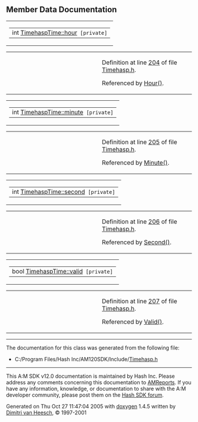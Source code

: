 ## Member Data Documentation

<span id="896c55cc5e46fab38ce9f51ebf7bfcd3" class="anchor"></span>

<table class="mdTable" data-cellpadding="2" data-cellspacing="0">
<colgroup>
<col style="width: 100%" />
</colgroup>
<tbody>
<tr>
<td class="mdRow"><table data-cellpadding="0" data-cellspacing="0" data-border="0">
<tbody>
<tr>
<td class="md" data-nowrap="" data-valign="top">int <a href="classTimehaspTime.md#896c55cc5e46fab38ce9f51ebf7bfcd3" class="el">TimehaspTime::hour</a><code> [private]</code></td>
</tr>
</tbody>
</table></td>
</tr>
</tbody>
</table>

<table data-cellspacing="5" data-cellpadding="0" data-border="0">
<colgroup>
<col style="width: 50%" />
<col style="width: 50%" />
</colgroup>
<tbody>
<tr>
<td> </td>
<td><p>Definition at line <a href="Timehasp_8h-source.md#l00204" class="el">204</a> of file <a href="Timehasp_8h-source.md" class="el">Timehasp.h</a>.</p>
<p>Referenced by <a href="Timehasp_8h-source.md#l00196" class="el">Hour()</a>.</p></td>
</tr>
</tbody>
</table>

<span id="0a7d55be9d12a369a6a8da0fb517fba4" class="anchor"></span>

<table class="mdTable" data-cellpadding="2" data-cellspacing="0">
<colgroup>
<col style="width: 100%" />
</colgroup>
<tbody>
<tr>
<td class="mdRow"><table data-cellpadding="0" data-cellspacing="0" data-border="0">
<tbody>
<tr>
<td class="md" data-nowrap="" data-valign="top">int <a href="classTimehaspTime.md#0a7d55be9d12a369a6a8da0fb517fba4" class="el">TimehaspTime::minute</a><code> [private]</code></td>
</tr>
</tbody>
</table></td>
</tr>
</tbody>
</table>

<table data-cellspacing="5" data-cellpadding="0" data-border="0">
<colgroup>
<col style="width: 50%" />
<col style="width: 50%" />
</colgroup>
<tbody>
<tr>
<td> </td>
<td><p>Definition at line <a href="Timehasp_8h-source.md#l00205" class="el">205</a> of file <a href="Timehasp_8h-source.md" class="el">Timehasp.h</a>.</p>
<p>Referenced by <a href="Timehasp_8h-source.md#l00197" class="el">Minute()</a>.</p></td>
</tr>
</tbody>
</table>

<span id="a9f0e61a137d86aa9db53465e0801612" class="anchor"></span>

<table class="mdTable" data-cellpadding="2" data-cellspacing="0">
<colgroup>
<col style="width: 100%" />
</colgroup>
<tbody>
<tr>
<td class="mdRow"><table data-cellpadding="0" data-cellspacing="0" data-border="0">
<tbody>
<tr>
<td class="md" data-nowrap="" data-valign="top">int <a href="classTimehaspTime.md#a9f0e61a137d86aa9db53465e0801612" class="el">TimehaspTime::second</a><code> [private]</code></td>
</tr>
</tbody>
</table></td>
</tr>
</tbody>
</table>

<table data-cellspacing="5" data-cellpadding="0" data-border="0">
<colgroup>
<col style="width: 50%" />
<col style="width: 50%" />
</colgroup>
<tbody>
<tr>
<td> </td>
<td><p>Definition at line <a href="Timehasp_8h-source.md#l00206" class="el">206</a> of file <a href="Timehasp_8h-source.md" class="el">Timehasp.h</a>.</p>
<p>Referenced by <a href="Timehasp_8h-source.md#l00198" class="el">Second()</a>.</p></td>
</tr>
</tbody>
</table>

<span id="9f7d0ee82b6a6ca7ddeae841f3253059" class="anchor"></span>

<table class="mdTable" data-cellpadding="2" data-cellspacing="0">
<colgroup>
<col style="width: 100%" />
</colgroup>
<tbody>
<tr>
<td class="mdRow"><table data-cellpadding="0" data-cellspacing="0" data-border="0">
<tbody>
<tr>
<td class="md" data-nowrap="" data-valign="top">bool <a href="classTimehaspTime.md#9f7d0ee82b6a6ca7ddeae841f3253059" class="el">TimehaspTime::valid</a><code> [private]</code></td>
</tr>
</tbody>
</table></td>
</tr>
</tbody>
</table>

<table data-cellspacing="5" data-cellpadding="0" data-border="0">
<colgroup>
<col style="width: 50%" />
<col style="width: 50%" />
</colgroup>
<tbody>
<tr>
<td> </td>
<td><p>Definition at line <a href="Timehasp_8h-source.md#l00207" class="el">207</a> of file <a href="Timehasp_8h-source.md" class="el">Timehasp.h</a>.</p>
<p>Referenced by <a href="Timehasp_8h-source.md#l00195" class="el">Valid()</a>.</p></td>
</tr>
</tbody>
</table>

------------------------------------------------------------------------

The documentation for this class was generated from the following file:

- C:/Program Files/Hash Inc/AM120SDK/Include/<a href="Timehasp_8h-source.md" class="el">Timehasp.h</a>

------------------------------------------------------------------------

<span class="small">This A:M SDK v12.0 documentation is maintained by Hash Inc. Please address any comments concerning this documentation to [AMReports](http://www.hash.com/reports). If you have any information, knowledge, or documentation to share with the A:M developer community, please post them on the [Hash SDK forum](http://www.hash.com/forums/index.php?showforum=11).</span>

Generated on Thu Oct 27 11:47:04 2005 with [<span class="image placeholder" original-image-src="doxygen.png" original-image-title="" height="45" width="100" align="middle" border="0">doxygen</span>](http://www.doxygen.org/index.html) 1.4.5 written by [Dimitri van Heesch](mailto:dimitri@stack.nl), © 1997-2001
